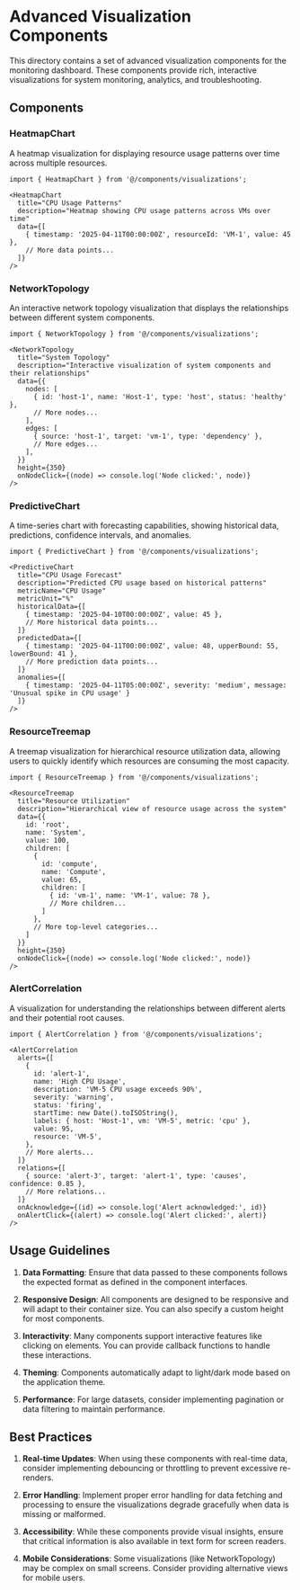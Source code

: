 # Advanced Visualization Components

This directory contains a set of advanced visualization components for the monitoring dashboard. These components provide rich, interactive visualizations for system monitoring, analytics, and troubleshooting.

## Components

### HeatmapChart

A heatmap visualization for displaying resource usage patterns over time across multiple resources.

```tsx
import { HeatmapChart } from '@/components/visualizations';

<HeatmapChart
  title="CPU Usage Patterns"
  description="Heatmap showing CPU usage patterns across VMs over time"
  data={[
    { timestamp: '2025-04-11T00:00:00Z', resourceId: 'VM-1', value: 45 },
    // More data points...
  ]}
/>
```

### NetworkTopology

An interactive network topology visualization that displays the relationships between different system components.

```tsx
import { NetworkTopology } from '@/components/visualizations';

<NetworkTopology
  title="System Topology"
  description="Interactive visualization of system components and their relationships"
  data={{
    nodes: [
      { id: 'host-1', name: 'Host-1', type: 'host', status: 'healthy' },
      // More nodes...
    ],
    edges: [
      { source: 'host-1', target: 'vm-1', type: 'dependency' },
      // More edges...
    ],
  }}
  height={350}
  onNodeClick={(node) => console.log('Node clicked:', node)}
/>
```

### PredictiveChart

A time-series chart with forecasting capabilities, showing historical data, predictions, confidence intervals, and anomalies.

```tsx
import { PredictiveChart } from '@/components/visualizations';

<PredictiveChart
  title="CPU Usage Forecast"
  description="Predicted CPU usage based on historical patterns"
  metricName="CPU Usage"
  metricUnit="%"
  historicalData={[
    { timestamp: '2025-04-10T00:00:00Z', value: 45 },
    // More historical data points...
  ]}
  predictedData={[
    { timestamp: '2025-04-11T00:00:00Z', value: 48, upperBound: 55, lowerBound: 41 },
    // More prediction data points...
  ]}
  anomalies={[
    { timestamp: '2025-04-11T05:00:00Z', severity: 'medium', message: 'Unusual spike in CPU usage' }
  ]}
/>
```

### ResourceTreemap

A treemap visualization for hierarchical resource utilization data, allowing users to quickly identify which resources are consuming the most capacity.

```tsx
import { ResourceTreemap } from '@/components/visualizations';

<ResourceTreemap
  title="Resource Utilization"
  description="Hierarchical view of resource usage across the system"
  data={{
    id: 'root',
    name: 'System',
    value: 100,
    children: [
      {
        id: 'compute',
        name: 'Compute',
        value: 65,
        children: [
          { id: 'vm-1', name: 'VM-1', value: 78 },
          // More children...
        ]
      },
      // More top-level categories...
    ]
  }}
  height={350}
  onNodeClick={(node) => console.log('Node clicked:', node)}
/>
```

### AlertCorrelation

A visualization for understanding the relationships between different alerts and their potential root causes.

```tsx
import { AlertCorrelation } from '@/components/visualizations';

<AlertCorrelation
  alerts={[
    {
      id: 'alert-1',
      name: 'High CPU Usage',
      description: 'VM-5 CPU usage exceeds 90%',
      severity: 'warning',
      status: 'firing',
      startTime: new Date().toISOString(),
      labels: { host: 'Host-1', vm: 'VM-5', metric: 'cpu' },
      value: 95,
      resource: 'VM-5',
    },
    // More alerts...
  ]}
  relations={[
    { source: 'alert-3', target: 'alert-1', type: 'causes', confidence: 0.85 },
    // More relations...
  ]}
  onAcknowledge={(id) => console.log('Alert acknowledged:', id)}
  onAlertClick={(alert) => console.log('Alert clicked:', alert)}
/>
```

## Usage Guidelines

1. **Data Formatting**: Ensure that data passed to these components follows the expected format as defined in the component interfaces.

2. **Responsive Design**: All components are designed to be responsive and will adapt to their container size. You can also specify a custom height for most components.

3. **Interactivity**: Many components support interactive features like clicking on elements. You can provide callback functions to handle these interactions.

4. **Theming**: Components automatically adapt to light/dark mode based on the application theme.

5. **Performance**: For large datasets, consider implementing pagination or data filtering to maintain performance.

## Best Practices

1. **Real-time Updates**: When using these components with real-time data, consider implementing debouncing or throttling to prevent excessive re-renders.

2. **Error Handling**: Implement proper error handling for data fetching and processing to ensure the visualizations degrade gracefully when data is missing or malformed.

3. **Accessibility**: While these components provide visual insights, ensure that critical information is also available in text form for screen readers.

4. **Mobile Considerations**: Some visualizations (like NetworkTopology) may be complex on small screens. Consider providing alternative views for mobile users.